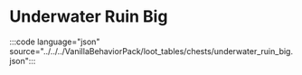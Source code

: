 # Underwater Ruin Big

:::code language="json" source="../../../VanillaBehaviorPack/loot_tables/chests/underwater_ruin_big.json":::